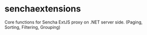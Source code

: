 # senchaextensions
Core functions for Sencha ExtJS proxy on .NET server side. (Paging, Sorting, Filtering, Grouping)
